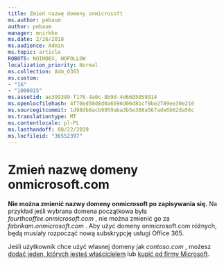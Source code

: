 ```yaml
---
title: Zmień nazwę domeny onmicrosoft
ms.author: pebaum
author: pebaum
manager: mnirkhe
ms.date: 2/26/2018
ms.audience: Admin
ms.topic: article
ROBOTS: NOINDEX, NOFOLLOW
localization_priority: Normal
ms.collection: Adm_O365
ms.custom:
- "16"
- "1000015"
ms.assetid: ae399389-f176-4a0c-8b9d-4d6605059914
ms.openlocfilehash: 4f70ed50d8d0a6596d06d81cf9be2789ee30e216
ms.sourcegitcommit: 1d98db8acb9959aba3b5e308a567ade6b62da56c
ms.translationtype: MT
ms.contentlocale: pl-PL
ms.lasthandoff: 08/22/2019
ms.locfileid: "36552397"
---
```

# <a name="rename-your-onmicrosoftcom-domain"></a>Zmień nazwę domeny onmicrosoft.com

 **Nie można zmienić nazwy domeny onmicrosoft po zapisywania się.** Na przykład jeśli wybrana domena początkowa była *fourthcoffee.onmicrosoft.com* , nie można zmienić go za *fabrikam.onmicrosoft.com* . Aby użyć domeny onmicrosoft.com różnych, będą musiały rozpocząć nową subskrypcję usługi Office 365.
  
Jeśli użytkownik chce użyć własnej domeny jak *contoso.com* , możesz [dodać jeden, których jesteś właścicielem](https://support.office.com/article/6383f56d-3d09-4dcb-9b41-b5f5a5efd611) lub [kupić od firmy Microsoft](https://support.office.com/article/1561140a-16a9-4a02-822d-a989250e479d).
  